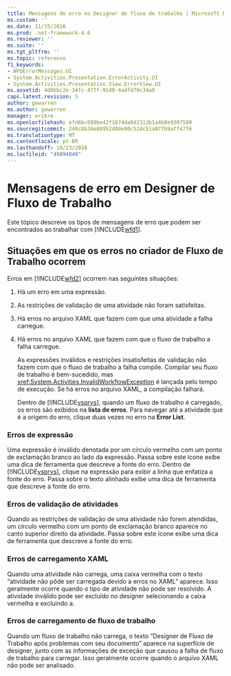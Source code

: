 ```yaml
---
title: Mensagens de erro no Designer de fluxo de trabalho | Microsoft Docs
ms.custom: ''
ms.date: 11/15/2016
ms.prod: .net-framework-4.6
ms.reviewer: ''
ms.suite: ''
ms.tgt_pltfrm: ''
ms.topic: reference
f1_keywords:
- WFDErrorMessages.UI
- System.Activities.Presentation.ErrorActivity.UI
- System.Activities.Presentation.View.ErrorView.UI
ms.assetid: 4d8bbc2e-34fc-477f-9140-4adfd70c34a0
caps.latest.revision: 5
author: gewarren
ms.author: gewarren
manager: erikre
ms.openlocfilehash: efd6bc680be42f1074da8d2313b1a4b8e9307580
ms.sourcegitcommit: 240c8b34e80952d00e90c52dcb1a077b9aff47f6
ms.translationtype: MT
ms.contentlocale: pt-BR
ms.lasthandoff: 10/23/2018
ms.locfileid: "49894840"
---
```

# <a name="error-messages-in-workflow-designer"></a>Mensagens de erro em Designer de Fluxo de Trabalho
Este tópico descreve os tipos de mensagens de erro que podem ser encontrados ao trabalhar com [!INCLUDE[wfd1](../includes/wfd1-md.md)].  
  
## <a name="situations-in-which-errors-in-the-workflow-designer-occur"></a>Situações em que os erros no criador de Fluxo de Trabalho ocorrem  
 Erros em [!INCLUDE[wfd2](../includes/wfd2-md.md)] ocorrem nas seguintes situações:  
  
1. Há um erro em uma expressão.  
  
2. As restrições de validação de uma atividade não foram satisfeitas.  
  
3. Há erros no arquivo XAML que fazem com que uma atividade a falha carregue.  
  
4. Há erros no arquivo XAML que fazem com que o fluxo de trabalho a falha carregue.  
  
   As expressões inválidos e restrições insatisfeitas de validação não fazem com que o fluxo de trabalho a falha compile. Compilar seu fluxo de trabalho é bem-sucedido, mas <xref:System.Activities.InvalidWorkflowException> é lançada pelo tempo de execução. Se há erros no arquivo XAML, a compilação falhará.  
  
   Dentro de [!INCLUDE[vsprvs](../includes/vsprvs-md.md)], quando um fluxo de trabalho é carregado, os erros são exibidos na **lista de erros**. Para navegar até a atividade que é a origem do erro, clique duas vezes no erro na **Error List**.  
  
### <a name="expression-errors"></a>Erros de expressão  
 Uma expressão é inválido denotada por um círculo vermelho com um ponto de exclamação branco ao lado da expressão. Passa sobre este ícone exibe uma dica de ferramenta que descreve a fonte do erro. Dentro de [!INCLUDE[vsprvs](../includes/vsprvs-md.md)], clique na expressão para exibir a linha que enfatiza a fonte do erro. Passa sobre o texto alinhado exibe uma dica de ferramenta que descreve a fonte do erro.  
  
### <a name="activity-validation-errors"></a>Erros de validação de atividades  
 Quando as restrições de validação de uma atividade não forem atendidas, um círculo vermelho com um ponto de exclamação branco aparece no canto superior direito da atividade. Passa sobre este ícone exibe uma dica de ferramenta que descreve a fonte do erro.  
  
### <a name="xaml-load-errors"></a>Erros de carregamento XAML  
 Quando uma atividade não carrega, uma caixa vermelha com o texto “atividade não pôde ser carregada devido a erros no XAML” aparece. Isso geralmente ocorre quando o tipo de atividade não pode ser resolvido. A atividade inválido pode ser excluído no designer selecionando a caixa vermelha e excluindo a.  
  
### <a name="workflow-load-errors"></a>Erros de carregamento de fluxo de trabalho  
 Quando um fluxo de trabalho não carrega, o texto “Designer de Fluxo de Trabalho após problemas com seu documento” aparece na superfície de designer, junto com as informações de exceção que causou a falha de fluxo de trabalho para carregar. Isso geralmente ocorre quando o arquivo XAML não pode ser analisado.
